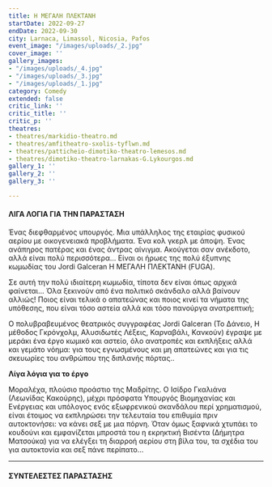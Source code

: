 ```yaml
---
title: Η ΜΕΓΑΛΗ ΠΛΕΚΤΑΝΗ
startDate: 2022-09-27
endDate: 2022-09-30
city: Larnaca, Limassol, Nicosia, Pafos
event_image: "/images/uploads/_2.jpg"
cover_image: ''
gallery_images:
- "/images/uploads/_4.jpg"
- "/images/uploads/_3.jpg"
- "/images/uploads/_1.jpg"
category: Comedy
extended: false
critic_link: ''
critic_title: ''
critic_p: ''
theatres:
- theatres/markidio-theatro.md
- theatres/amfitheatro-sxolis-tyflwn.md
- theatres/patticheio-dimotiko-theatro-lemesos.md
- theatres/dimotiko-theatro-larnakas-G.Lykourgos.md
gallery_1: ''
gallery_2: ''
gallery_3: ''

---
```

#### ΛΙΓΑ ΛΟΓΙΑ ΓΙΑ ΤΗΝ ΠΑΡΑΣΤΑΣΗ

Ένας διεφθαρμένος υπουργός. Μια υπάλληλος της εταιρίας φυσικού αερίου με οικογενειακά προβλήματα. Ένα κολ γκερλ με άποψη. Ένας ανάπηρος πατέρας και ένας άντρας αίνιγμα. Ακούγεται σαν ανέκδοτο, αλλά είναι πολύ περισσότερα... Είναι οι ήρωες της πολύ έξυπνης κωμωδίας του Jordi Galceran Η ΜΕΓΑΛΗ ΠΛΕΚΤΑΝΗ (FUGA). 

Σε αυτή την πολύ ιδιαίτερη κωμωδία, τίποτα δεν είναι όπως αρχικά φαίνεται... Όλα ξεκινούν από ένα πολιτικό σκάνδαλο αλλά βαίνουν αλλιώς! Ποιος είναι τελικά ο απατεώνας και ποιος κινεί τα νήματα της υπόθεσης, που είναι τόσο αστεία αλλά και τόσο πανούργα ανατρεπτική;

Ο πολυβραβευμένος θεατρικός συγγραφέας Jordi Galceran (To Δάνειο, Η μέθοδος Γκρόνχολμ, Αλυσιδωτές Λέξεις, Καρναβάλι, Κανκούν) έγραψε με μεράκι ένα έργο κωμικό και αστείο, όλο ανατροπές και εκπλήξεις αλλά και γεμάτο νόημα: για τους εγνωσμένους και μη απατεώνες και για τις σκευωρίες του ανθρώπου της διπλανής πόρτας..

**Λίγα λόγια για το έργο**

Μοραλέχα, πλούσιο προάστιο της Μαδρίτης. Ο Ισίδρο Γκαλιάνα (Λεωνίδας Κακούρης), μέχρι πρόσφατα Υπουργός Βιομηχανίας και Ενέργειας και υπόλογος ενός εξωφρενικού σκανδάλου περί χρηματισμού, είναι έτοιμος να εκπληρώσει την τελευταία του επιθυμία πριν αυτοκτονήσει: να κάνει σεξ με μια πόρνη. Όταν όμως ξαφνικά χτυπάει το κουδούνι και εμφανίζεται μπροστά του η εκρηκτική Βισέντα (Δήμητρα Ματσούκα) για να ελέγξει τη διαρροή αερίου στη βίλα του, τα σχέδια του για αυτοκτονία και σεξ πάνε περίπατο...

***

#### ΣΥΝΤΕΛΕΣΤΕΣ ΠΑΡΑΣΤΑΣΗΣ